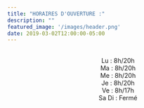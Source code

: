 ```yaml
---
title: "HORAIRES D'OUVERTURE :"
description: ""
featured_image: '/images/header.png'
date: 2019-03-02T12:00:00-05:00
---
```

<center>

<br />
Lu : 8h/20h
<br />
Ma : 8h/20h
<br />
Me : 8h/20h
<br />
Je : 8h/20h
<br />
Ve : 8h/17h
<br />
Sa Di : Fermé

